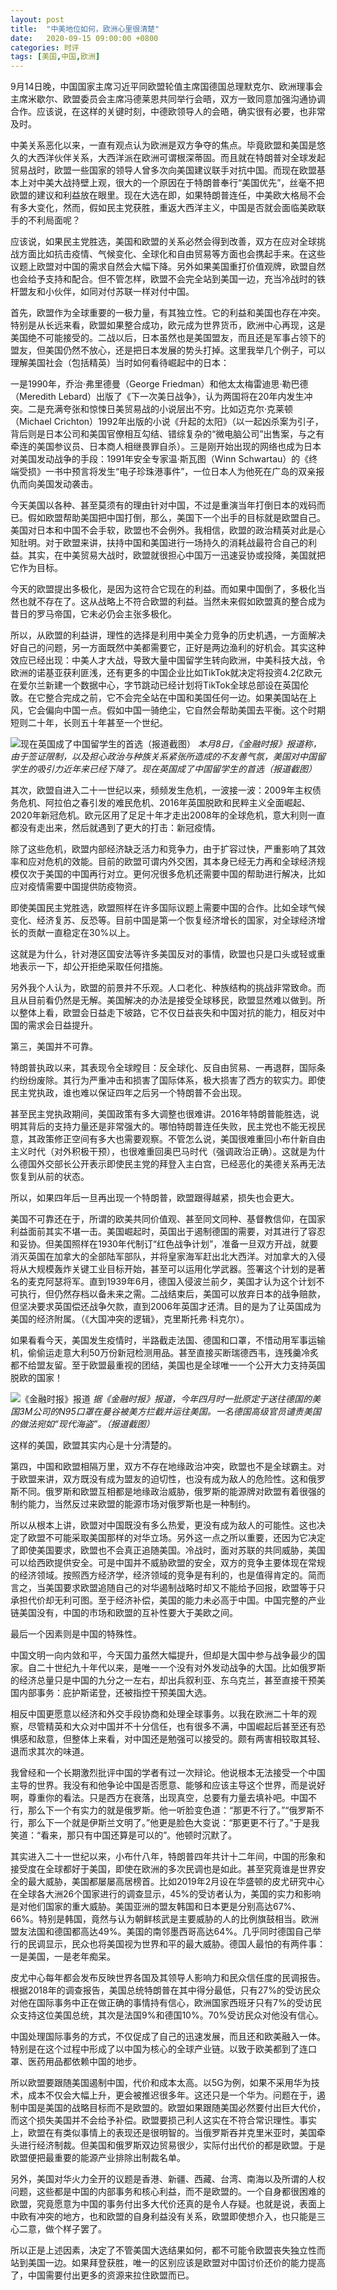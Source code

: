 ```yaml
---
layout: post
title:  "中美地位如何，欧洲心里很清楚"
date:   2020-09-15 09:00:00 +0800
categories: 时评
tags: [美国,中国,欧洲]
---
```


9月14日晚，中国国家主席习近平同欧盟轮值主席国德国总理默克尔、欧洲理事会主席米歇尔、欧盟委员会主席冯德莱恩共同举行会晤，双方一致同意加强沟通协调合作。应该说，在这样的关键时刻，中德欧领导人的会晤，确实很有必要，也非常及时。

中美关系恶化以来，一直有观点认为欧洲是双方争夺的焦点。毕竟欧盟和美国是悠久的大西洋伙伴关系，大西洋派在欧洲可谓根深蒂固。而且就在特朗普对全球发起贸易战时，欧盟一些国家的领导人曾多次向美国建议联手对抗中国。而现在欧盟基本上对中美大战持壁上观，很大的一个原因在于特朗普奉行“美国优先”，丝毫不把欧盟的建议和利益放在眼里。现在大选在即，如果特朗普连任，中美欧大格局不会有多大变化，然而，假如民主党获胜，重返大西洋主义，中国是否就会面临美欧联手的不利局面呢？

应该说，如果民主党胜选，美国和欧盟的关系必然会得到改善，双方在应对全球挑战方面比如抗击疫情、气候变化、全球化和自由贸易等方面也会携起手来。在这些议题上欧盟对中国的需求自然会大幅下降。另外如果美国重打价值观牌，欧盟自然也会给予支持和配合。但不管怎样，欧盟不会完全站到美国一边，充当冷战时的铁杆盟友和小伙伴，如同对付苏联一样对付中国。

首先，欧盟作为全球重要的一极力量，有其独立性。它的利益和美国也存在冲突。特别是从长远来看，欧盟如果整合成功，欧元成为世界货币，欧洲中心再现，这是美国绝不可能接受的。二战以后，日本虽然也是美国盟友，而且还是军事占领下的盟友，但美国仍然不放心，还是把日本发展的势头打掉。这里我举几个例子，可以理解美国社会（包括精英）当时如何看待崛起中的日本：

一是1990年，乔治·弗里德曼（George Friedman）和他太太梅雷迪思·勒巴德（Meredith Lebard）出版了《下一次美日战争》，认为两国将在20年内发生冲突。二是充满夸张和惊悚日美贸易战的小说层出不穷。比如迈克尔·克莱顿（Michael Crichton）1992年出版的小说《升起的太阳》（以一起凶杀案为引子，背后则是日本公司和美国官僚相互勾结、错综复杂的“微电脑公司”出售案，与之有牵连的美国参议员、日本商人相继畏罪自杀）。三是刚开始出现的网络也成为日本对美国发动战争的手段：1991年安全专家温·斯瓦图（Winn Schwartau）的《终端受损》一书中预言将发生“电子珍珠港事件”，一位日本人为他死在广岛的双亲报仇而向美国发动袭击。

今天美国以各种、甚至莫须有的理由针对中国，不过是重演当年打倒日本的戏码而已。假如欧盟帮助美国把中国打倒，那么，美国下一个出手的目标就是欧盟自己。美国对日本和中国不会手软，欧盟也不会例外。我相信，欧盟的政治精英对此是心知肚明。对于欧盟来讲，扶持中国和美国进行一场持久的消耗战最符合自己的利益。其实，在中美贸易大战时，欧盟就很担心中国万一迅速妥协或投降，美国就把它作为目标。

今天的欧盟提出多极化，是因为这符合它现在的利益。而如果中国倒了，多极化当然也就不存在了。这从战略上不符合欧盟的利益。当然未来假如欧盟真的整合成为昔日的罗马帝国，它未必仍会主张多极化。

所以，从欧盟的利益讲，理性的选择是利用中美全力竞争的历史机遇，一方面解决好自己的问题，另一方面既然中美都需要它，正好是两边渔利的好机会。其实这种效应已经出现：中美人才大战，导致大量中国留学生转向欧洲，中美科技大战，令欧洲的诺基亚获利匪浅，还有更多的中国企业比如TikTok就决定将投资4.2亿欧元在爱尔兰新建一个数据中心，字节跳动已经计划将TikTok全球总部设在英国伦敦。在它整合完成之前，它不会完全站在中国和美国任何一边。如果美国站在上风，它会偏向中国一点。假如中国一骑绝尘，它自然会帮助美国去平衡。这个时期短则二十年，长则五十年甚至一个世纪。

![现在英国成了中国留学生的首选（报道截图）]({{site.url}}/assets/images/20200914091713835.png)
*本月8日，《金融时报》报道称，由于签证限制，以及担心政治与种族关系紧张所造成的不友善气氛，美国对中国留学生的吸引力近年来已经下降了。现在英国成了中国留学生的首选（报道截图）*

其次，欧盟自进入二十一世纪以来，频频发生危机，一波接一波：2009年主权债务危机、阿拉伯之春引发的难民危机、2016年英国脱欧和民粹主义全面崛起、2020年新冠危机。欧元区用了足足十年才走出2008年的全球危机，意大利则一直都没有走出来，然后就遇到了更大的打击：新冠疫情。

除了这些危机，欧盟内部经济缺乏活力和竞争力，由于扩容过快，严重影响了其效率和应对危机的效能。目前的欧盟可谓内外交困，其本身已经无力再和全球经济规模仅次于美国的中国再行对立。更何况很多危机还需要中国的帮助进行解决，比如应对疫情需要中国提供防疫物资。

即使美国民主党胜选，欧盟照样在许多国际议题上需要中国的合作。比如全球气候变化、经济复苏、反恐等。目前中国是第一个恢复经济增长的国家，对全球经济增长的贡献一直稳定在30%以上。

这就是为什么，针对港区国安法等许多美国反对的事情，欧盟也只是口头或轻或重地表示一下，却公开拒绝采取任何措施。

另外我个人认为，欧盟的前景并不乐观。人口老化、种族结构的挑战非常致命。而且从目前看仍然是无解。美国解决的办法是接受全球移民，欧盟显然难以做到。所以整体上看，欧盟会日益走下坡路，它不仅日益丧失和中国对抗的能力，相反对中国的需求会日益提升。

第三，美国并不可靠。

特朗普执政以来，其表现令全球瞠目：反全球化、反自由贸易、一再退群，国际条约纷纷废除。其行为严重冲击和损害了国际体系，极大损害了西方的软实力。即使民主党执政，谁也难以保证四年之后另一个特朗普不会出现。

甚至民主党执政期间，美国政策有多大调整也很难讲。2016年特朗普能胜选，说明其背后的支持力量还是非常强大的。哪怕特朗普连任失败，民主党也不能无视民意，其政策修正空间有多大也需要观察。不管怎么说，美国很难重回小布什新自由主义时代（对外积极干预），也很难重回奥巴马时代（强调政治正确）。这就是为什么德国外交部长公开表示即使民主党的拜登入主白宫，已经恶化的美德关系再无法恢复到从前的状态。

所以，如果四年后一旦再出现一个特朗普，欧盟跟得越紧，损失也会更大。

美国不可靠还在于，所谓的欧美共同价值观、甚至同文同种、基督教信仰，在国家利益面前其实不堪一击。美国崛起时，英国出于遏制德国的需要，对其进行了容忍和妥协。但美国照样在1930年代制订“红色战争计划”，准备一旦双方开战，就要消灭英国在加拿大的全部陆军部队，并将皇家海军赶出北大西洋。对加拿大的入侵将从大规模轰炸关键工业目标开始，甚至可以运用化学武器。签署这个计划的是著名的麦克阿瑟将军。直到1939年6月，德国入侵波兰前夕，美国才认为这个计划不可执行，但仍然存档以备未来之需。二战结束后，美国可以放弃日本的战争赔款，但坚决要求英国偿还战争欠款，直到2006年英国才还清。目的是为了让英国成为美国的经济附属。（《大国冲突的逻辑》，克里斯托弗·科克尔）。

如果看看今天，美国发生疫情时，半路截走法国、德国和口罩，不惜动用军事运输机，偷偷运走意大利50万份新冠检测用品。甚至直接买断瑞德西韦，连残羹冷炙都不给盟友留。至于欧盟最重视的团结，美国也是全球唯一一个公开大力支持英国脱欧的国家！

![《金融时报》报道]({{site.url}}/assets/images/20200914090150724.png)
*据《金融时报》报道，今年四月时一批原定于送往德国的美国3M公司的N95口罩在曼谷被美方拦截并运往美国。一名德国高级官员谴责美国的做法宛如“现代海盗”。（报道截图）*

这样的美国，欧盟其实内心是十分清楚的。

第四，中国和欧盟相隔万里，双方不存在地缘政治冲突，欧盟也不是全球霸主。对于欧盟来讲，双方既没有成为盟友的迫切性，也没有成为敌人的危险性。这和俄罗斯不同。俄罗斯和欧盟互相都是地缘政治威胁，俄罗斯的能源牌对欧盟有着很强的制约能力，当然反过来欧盟的能源市场对俄罗斯也是一种制约。

所以从根本上讲，欧盟对中国既没有多么热爱，更没有成为敌人的可能性。这也决定了欧盟不可能采取美国那样的对华立场。另外这一点之所以重要，还因为它决定了即使美国要求，欧盟也不会真正追随美国。冷战时，面对苏联的共同威胁，美国可以给西欧提供安全。可是中国并不威胁欧盟的安全，双方的竞争主要体现在常规的经济领域。按照西方经济学，经济领域的竞争是有利的，也是值得肯定的。简而言之，当美国要求欧盟追随自己的对华遏制战略时却又不能给予回报，欧盟等于只承担代价却无利可图。至于经济补偿，美国的能力未必高于中国。中国完整的产业链美国没有，中国的市场和欧盟的互补性要大于美欧之间。

最后一个因素则是中国的特殊性。

中国文明一向内敛和平，今天国力虽然大幅提升，但却是大国中参与战争最少的国家。自二十世纪九十年代以来，是唯一一个没有对外发动战争的大国。比如俄罗斯的经济总量只是中国的九分之一左右，却出兵叙利亚、东乌克兰，甚至直接干预美国内部事务：庇护斯诺登，还被指控干预美国大选。

相反中国更愿意以经济和外交手段协商和处理全球事务。以我在欧洲二十年的观察，尽管精英和大众对中国并不十分信任，也有很多不满，中国崛起后甚至还有恐惧感和敌意，但整体上来看，对中国还是勉强可以接受的。颇有两害相较取其轻、退而求其次的味道。

我曾经和一个长期激烈批评中国的学者有过一次辩论。他说根本无法接受一个中国主导的世界。我没有和他争论中国是否愿意、能够和应该主导这个世界，而是说好啊，尊重你的看法。只是西方在衰落，出现真空，总要有力量去填补吧。中国不行，那么下一个有实力的就是俄罗斯。他一听脸变色道：“那更不行了。”“俄罗斯不行，那么下一个就是伊斯兰文明了。”他更是脸色大变说：“那更更不行了。”于是我笑道：“看来，那只有中国还算是可以的”。他顿时沉默了。

其实进入二十一世纪以来，小布什八年，特朗普四年共计十二年间，中国的形象和接受度在全球都好于美国，即使在欧洲的多次民调也是如此。甚至究竟谁是世界安全的最大威胁，美国都屡屡高居榜首。比如2019年2月设在华盛顿的皮尤研究中心在全球各大洲26个国家进行的调查显示，45%的受访者认为，美国的实力和影响是对他们国家的重大威胁。美国亚洲的盟友韩国和日本更是分别高达67%、66%。特别是韩国，竟然与认为朝鲜核武是主要威胁的人的比例旗鼓相当。欧洲盟友法国和德国都高达49%。美国的南邻墨西哥高达64%。几乎同时德国自己举行的民调显示，民众也将美国视为世界和平的最大威胁。德国人最怕的有两件事：一是美国，一是老年痴呆。

皮尤中心每年都会发布反映世界各国及其领导人影响力和民众信任度的民调报告。根据2018年的调查报告，美国总统特朗普在其中得分最低，只有27%的受访民众对他在国际事务中正在做正确的事情持有信心，欧洲国家西班牙只有7%的受访民众支持这位美国总统，其次是法国9%和德国10%。70%受访民众对他没有信心。

中国处理国际事务的方式，不仅促成了自己的迅速发展，而且还和欧美融入一体。特别是在这个过程中形成了以中国为核心的全球产业链。以致于欧美都到了连口罩、医药用品都依赖中国的地步。

所以欧盟要跟随美国遏制中国，代价和成本太高。以5G为例，如果不采用华为技术，成本不仅会大幅上升，更会被推迟很多年。这还只是一个华为。问题在于，遏制中国是美国的战略目标而不是欧盟的。欧盟如果跟随美国必然要付出巨大代价，而这个损失美国并不会给予补偿。欧盟要损己利人这实在不符合常识理性。事实上，欧盟在有类似事情上的表现还是很明智的。当俄罗斯吞并克里米亚时，美国牵头进行经济制裁。但美国和俄罗斯双边贸易很少，实际付出代价的都是欧盟。于是欧盟便把最重要的能源产业排除出制裁名单。

另外，美国对华火力全开的议题是香港、新疆、西藏、台湾、南海以及所谓的人权问题，这些都是中国的内部事务和核心利益，而不是欧盟的。一个自身都很困难的欧盟，究竟愿意为中国的事务付出多大代价还真的是令人存疑。也就是说，表面上中欧有冲突的地方，也和欧盟的自身利益没有关系，欧盟即使想介入，也只能是三心二意，做个样子罢了。

所以正是上述因素，决定了不管美国大选结果如何，都不可能令欧盟丧失独立性而站到美国一边。如果拜登获胜，唯一的区别应该是欧盟对中国讨价还价的能力提高了，中国需要付出更多的资源来拉住欧盟而已。